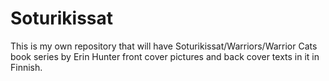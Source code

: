 # Soturikissat
This is my own repository that will have Soturikissat/Warriors/Warrior Cats book series by Erin Hunter front cover pictures and back cover texts in it in Finnish. 
